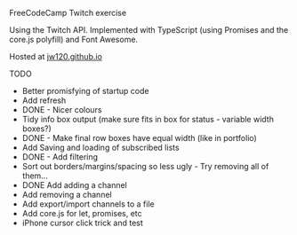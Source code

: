 
FreeCodeCamp Twitch exercise

Using the Twitch API. Implemented with TypeScript (using Promises and the core.js polyfill) and Font Awesome.

Hosted at [jw120.github.io](https://jw120.github.io)



TODO

* Better promisfying of startup code
* Add refresh
* DONE - Nicer colours
* Tidy info box output (make sure fits in box for status - variable width boxes?)
* DONE - Make final row boxes have equal width (like in portfolio)
* Add Saving and loading of subscribed lists
* DONE - Add filtering
* Sort out borders/margins/spacing so less ugly - Try removing all of them...
* DONE Add adding a channel
* Add removing a channel
* Add export/import channels to a file
* Add core.js for let, promises, etc
* iPhone cursor click trick and test
